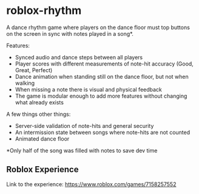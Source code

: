 # roblox-rhythm
A dance rhythm game where players on the dance floor must top buttons on the screen in sync with notes played in a song*.

Features:
* Synced audio and dance steps between all players
* Player scores with different measurements of note-hit accuracy (Good, Great, Perfect)
* Dance animation when standing still on the dance floor, but not when walking
* When missing a note there is visual and physical feedback
* The game is modular enough to add more features without changing what already exists

A few things other things:
* Server-side validation of note-hits and general security
* An intermission state between songs where note-hits are not counted
* Animated dance floor

*Only half of the song was filled with notes to save dev time

## Roblox Experience
Link to the experience: https://www.roblox.com/games/7158257552



